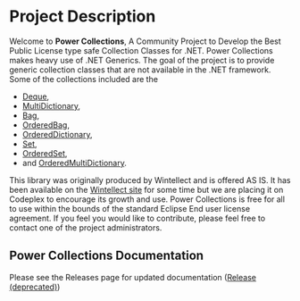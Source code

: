 # Project Description

Welcome to **Power Collections**, A Community Project to Develop the Best Public License type safe Collection Classes for .NET.  Power Collections makes heavy use of .NET Generics. The goal of the project is to provide generic collection classes that are not available in the .NET framework. Some of the collections included are the 

- [Deque](xref:Wintellect.PowerCollections.Deque`1), 
- [MultiDictionary](xref:Wintellect.PowerCollections.MultiDictionary`2), 
- [Bag](xref:Wintellect.PowerCollections.Bag`1), 
- [OrderedBag](xref:Wintellect.PowerCollections.OrderedBag`1), 
- [OrderedDictionary](xref:Wintellect.PowerCollections.OrderedDictionary`2), 
- [Set](xref:Wintellect.PowerCollections.Set`1),
- [OrderedSet](xref:Wintellect.PowerCollections.OrderedSet`1), 
- and [OrderedMultiDictionary](xref:Wintellect.PowerCollections.OrderedMultiDictionary`2).

This library was originally produced by Wintellect and is offered AS IS. It has been available on the [Wintellect site](http://wintellect.com) for some time but we are placing it on Codeplex to encourage its growth and use.
Power Collections is free for all to use within the bounds of the standard Eclipse End user license agreement. If you feel you would like to contribute, please feel free to contact one of the project administrators.

## Power Collections Documentation
Please see the Releases page for updated documentation ([Release (deprecated)](http://www.codeplex.com/PowerCollections/Release/ProjectReleases.aspx))
